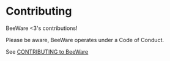 # Contributing

BeeWare <3's contributions!

Please be aware, BeeWare operates under a Code of Conduct.

See [CONTRIBUTING to BeeWare](http://beeware.org/contributing)

